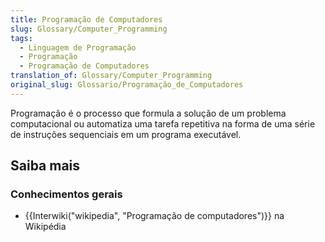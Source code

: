 ```yaml
---
title: Programação de Computadores
slug: Glossary/Computer_Programming
tags:
  - Linguagem de Programação
  - Programação
  - Programação de Computadores
translation_of: Glossary/Computer_Programming
original_slug: Glossario/Programação_de_Computadores
---
```

Programação é o processo que formula a solução de um problema computacional ou automatiza uma tarefa repetitiva na forma de uma série de instruções sequenciais em um programa executável.

## Saiba mais

### Conhecimentos gerais

- {{Interwiki("wikipedia", "Programação de computadores")}} na Wikipédia
